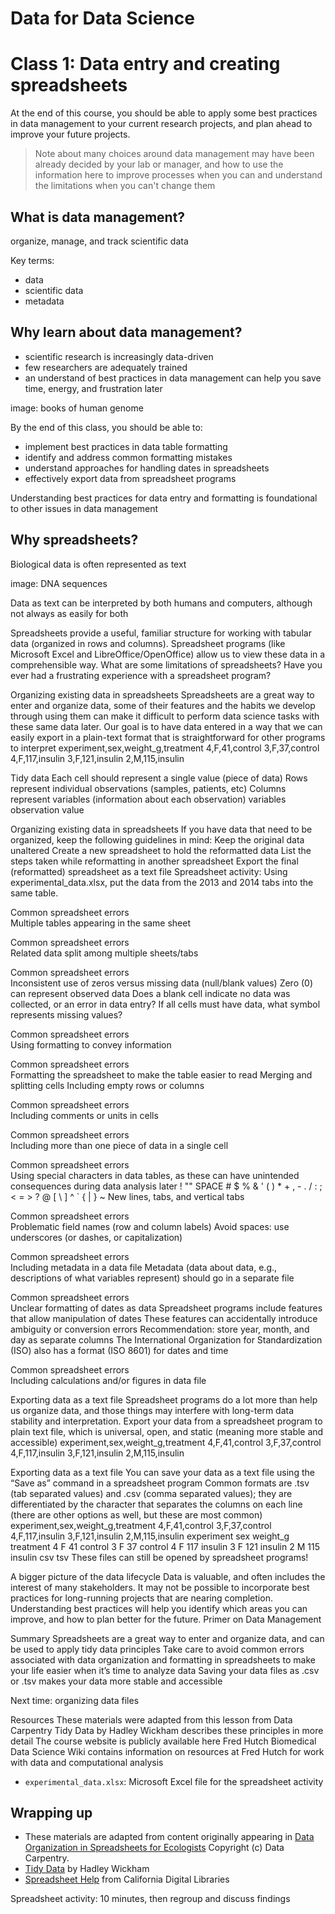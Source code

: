 # Data for Data Science 
# Class 1: Data entry and creating spreadsheets

At the end of this course,
you should be able to apply some best practices in data management to your current research projects,
and plan ahead to improve your future projects. 


> Note about many choices around data management may have been already decided by your lab or manager,
> and how to use the information here to improve processes when you can and understand the limitations when you can't change them

## What is data management?

organize, manage, and track scientific data

Key terms:
- data
- scientific data
- metadata

## Why learn about data management?

- scientific research is increasingly data-driven
- few researchers are adequately trained 
- an understand of best practices in data management can help you save time, energy, and frustration later

image: books of human genome


By the end of this class, you should be able to:
- implement best practices in data table formatting
- identify and address common formatting mistakes
- understand approaches for handling dates in spreadsheets
- effectively export data from spreadsheet programs

Understanding best practices for data entry and formatting is foundational to other issues in data management

## Why spreadsheets?

Biological data is often represented as text

image: DNA sequences

Data as text can be interpreted by both humans and computers, although not always as easily for both

Spreadsheets provide a useful, familiar structure for working with tabular data (organized in rows and columns).
Spreadsheet programs (like Microsoft Excel and LibreOffice/OpenOffice) allow us to view these data in a comprehensible way.
What are some limitations of spreadsheets? Have you ever had a frustrating experience with a spreadsheet program?

Organizing existing data in spreadsheets
Spreadsheets are a great way to enter and organize data, some of their features and the habits we develop through using them can make it difficult to perform data science tasks with these same data later.
Our goal is to have data entered in a way that we can easily export in a plain-text format that is straightforward for other programs to interpret
experiment,sex,weight_g,treatment
4,F,41,control
3,F,37,control
4,F,117,insulin
3,F,121,insulin
2,M,115,insulin

Tidy data
Each cell should represent a single value (piece of data)
Rows represent individual observations (samples, patients, etc)
Columns represent variables (information about each observation)
variables
observation
value

Organizing existing data in spreadsheets
If you have data that need to be organized, keep the following guidelines in mind:
Keep the original data unaltered 
Create a new spreadsheet to hold the reformatted data
List the steps taken while reformatting in another spreadsheet
Export the final (reformatted) spreadsheet as a text file
Spreadsheet activity: 
Using experimental_data.xlsx, put the data from the 2013 and 2014 tabs into the same table.

Common spreadsheet errors  
Multiple tables appearing in the same sheet


Common spreadsheet errors  
Related data split among multiple sheets/tabs


Common spreadsheet errors  
Inconsistent use of zeros versus missing data (null/blank values)
Zero (0) can represent observed data
Does a blank cell indicate no data was collected, or an error in data entry?
If all cells must have data, what symbol represents missing values?





Common spreadsheet errors  
Using formatting to convey information

Common spreadsheet errors  
Formatting the spreadsheet to make the table easier to read
Merging and splitting cells 
Including empty rows or columns


Common spreadsheet errors  
Including comments or units in cells

Common spreadsheet errors  
Including more than one piece of data in a single cell

Common spreadsheet errors  
Using special characters in data tables, as these can have unintended consequences during data analysis later 
! "" SPACE # $ % & ' ( ) * + , - . / : ; < = > ? @ [ \ ] ^ ` { | } ~
New lines, tabs, and vertical tabs 

Common spreadsheet errors  
Problematic field names (row and column labels)
Avoid spaces: use underscores (or dashes, or capitalization)

Common spreadsheet errors  
Including metadata in a data file
Metadata (data about data, e.g., descriptions of what variables represent) should go in a separate file

Common spreadsheet errors  
Unclear formatting of dates as data
Spreadsheet programs include features that allow manipulation of dates
These features can accidentally introduce ambiguity or conversion errors
Recommendation: store year, month, and day as separate columns
The International Organization for Standardization (ISO) also has a format (ISO 8601) for dates and time

Common spreadsheet errors  
Including calculations and/or figures in data file

Exporting data as a text file
Spreadsheet programs do a lot more than help us organize data, and those things may interfere with long-term data stability and interpretation.
Export your data from a spreadsheet program to plain text file, which is universal, open, and static (meaning more stable and accessible)
experiment,sex,weight_g,treatment
4,F,41,control
3,F,37,control
4,F,117,insulin
3,F,121,insulin
2,M,115,insulin

Exporting data as a text file
You can save your data as a text file using the “Save as” command in a spreadsheet program
Common formats are .tsv (tab separated values) and .csv (comma separated values); they are differentiated by the character that separates the columns on each line (there are other options as well, but these are most common)
experiment,sex,weight_g,treatment
4,F,41,control
3,F,37,control
4,F,117,insulin
3,F,121,insulin
2,M,115,insulin
experiment	sex	weight_g	treatment
4	F	41	control
3	F	37	control
4	F	117	insulin
3	F	121	insulin
2	M	115	insulin
csv
tsv
These files can still be opened by spreadsheet programs!

A bigger picture of the data lifecycle
Data is valuable, and often includes the interest of many stakeholders.
It may not be possible to incorporate best practices for long-running projects that are nearing completion. 
Understanding best practices will help you identify which areas you can improve, and how to plan better for the future.
Primer on Data Management

Summary
Spreadsheets are a great way to enter and organize data, and can be used to apply tidy data principles
Take care to avoid common errors associated with data organization and formatting in spreadsheets to make your life easier when it’s time to analyze data
Saving your data files as .csv or .tsv makes your data more stable and accessible



Next time: organizing data files 

Resources
These materials were adapted from this lesson from Data Carpentry
Tidy Data by Hadley Wickham describes these principles in more detail
The course website is publicly available here
Fred Hutch Biomedical Data Science Wiki contains information on resources at Fred Hutch for work with data and computational analysis





- `experimental_data.xlsx`: Microsoft Excel file for the spreadsheet activity

## Wrapping up

- These materials are adapted from content originally appearing in [Data Organization in Spreadsheets for Ecologists](https://datacarpentry.org/spreadsheet-ecology-lesson/) Copyright (c) Data Carpentry.
- [Tidy Data](https://vita.had.co.nz/papers/tidy-data.pdf) by Hadley Wickham
- [Spreadsheet Help](http://cdluc3.github.io/spreadsheet-help/) from California Digital Libraries


Spreadsheet activity: 10 minutes, then regroup and discuss findings
